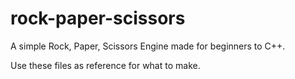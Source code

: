 # rock-paper-scissors
A simple Rock, Paper, Scissors Engine made for beginners to C++.

Use these files as reference for what to make. 
